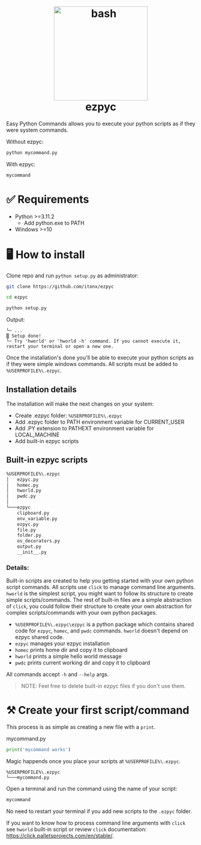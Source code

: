 # <div style="text-align: center;"><img width="250px" src="https://raw.githubusercontent.com/marwin1991/profile-technology-icons/refs/heads/main/icons/bash.png" alt="bash" title="bash"/><span style="display: block;">ezpyc</span></div>

Easy Python Commands allows you to execute your python scripts as if they were system commands.

Without ezpyc:

```bash
python mycommand.py
```

With ezpyc:

```bash
mycommand
```

# ✅ Requirements

- Python >=3.11.2
  - Add python.exe to PATH
- Windows >=10

# 🖥️ How to install

Clone repo and run `python setup.py` as administrator:

```bash
git clone https://github.com/itonx/ezpyc
```

```bash
cd ezpyc
```

```bash
python setup.py
```

Output:

```
└─ ...
▒ Setup done!
└─ Try 'hworld' or 'hworld -h' command. If you cannot execute it, restart your terminal or open a new one.
```

Once the installation's done you'll be able to execute your python scripts as if they were simple windows commands. All scripts must be added to `%USERPROFILE%\.ezpyc`.

## Installation details

The installation will make the next changes on your system:

- Create .ezpyc folder: `%USERPROFILE%\.ezpyc`
- Add .ezpyc folder to PATH environment variable for CURRENT_USER
- Add .PY extension to PATHEXT environment variable for LOCAL_MACHINE
- Add built-in ezpyc scripts

## Built-in ezpyc scripts

```bash
%USERPROFILE%\.ezpyc
│   ezpyc.py
│   homec.py
│   hworld.py
│   pwdc.py
│
└───ezpyc
    clipboard.py
    env_variable.py
    ezpyc.py
    file.py
    folder.py
    os_decorators.py
    output.py
    __init__.py
```

### Details:

Built-in scripts are created to help you getting started with your own python script commands. All scripts use `click` to manage command line arguments. `hworld` is the simplest script, you might want to follow its structure to create simple scripts/commands. The rest of built-in files are a simple abstraction of `click`, you could follow their structure to create your own abstraction for complex scripts/commands with your own python packages.

- `%USERPROFILE%\.ezpyc\ezpyc` is a python package which contains shared code for `ezpyc`, `homec`, and `pwdc` commands. `hworld` doesn't depend on ezpyc shared code.
- `ezpyc` manages your ezpyc installation
- `homec` prints home dir and copy it to clipboard
- `hworld` prints a simple hello world message
- `pwdc` prints current working dir and copy it to clipboard

All commands accept `-h` and `--help` args.

> NOTE: Feel free to delete built-in ezpyc files if you don't use them.

# ⚒️ Create your first script/command

This process is as simple as creating a new file with a `print`.

mycommand.py

```python
print('mycommand works')
```

Magic happends once you place your scripts at `%USERPROFILE%\.ezpyc`.

```
%USERPROFILE%\.ezpyc
└───mycommand.py
```

Open a terminal and run the command using the name of your script:

```bash
mycommand
```

No need to restart your terminal if you add new scripts to the `.ezpyc` folder.

If you want to know how to process command line arguments with `click` see `hworld` built-in script or review `click` documentation: https://click.palletsprojects.com/en/stable/.

